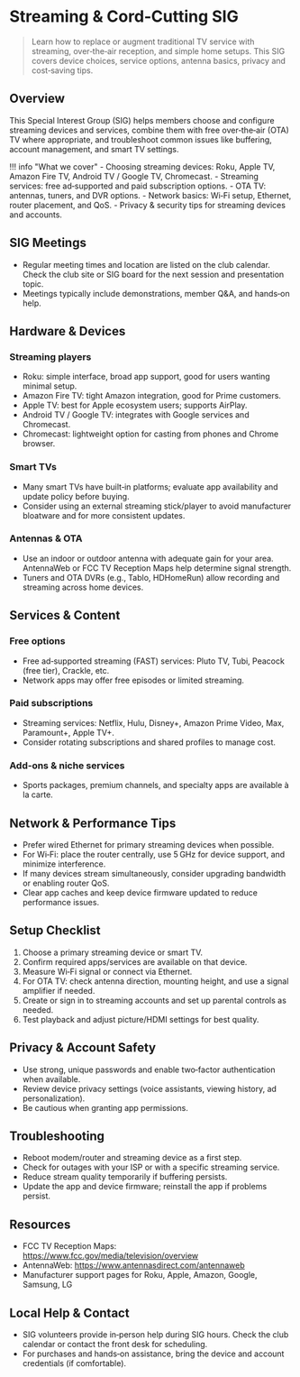 # Streaming \& Cord‑Cutting SIG

> Learn how to replace or augment traditional TV service with streaming, over‑the‑air reception, and simple home setups. This SIG covers device choices, service options, antenna basics, privacy and cost‑saving tips.

## Overview
This Special Interest Group (SIG) helps members choose and configure streaming devices and services, combine them with free over‑the‑air (OTA) TV where appropriate, and troubleshoot common issues like buffering, account management, and smart TV settings.

!!! info "What we cover"
    - Choosing streaming devices: Roku, Apple TV, Amazon Fire TV, Android TV / Google TV, Chromecast.
    - Streaming services: free ad‑supported and paid subscription options.
    - OTA TV: antennas, tuners, and DVR options.
    - Network basics: Wi‑Fi setup, Ethernet, router placement, and QoS.
    - Privacy & security tips for streaming devices and accounts.

## SIG Meetings
- Regular meeting times and location are listed on the club calendar. Check the club site or SIG board for the next session and presentation topic.
- Meetings typically include demonstrations, member Q&A, and hands‑on help.

## Hardware & Devices
### Streaming players
- Roku: simple interface, broad app support, good for users wanting minimal setup.
- Amazon Fire TV: tight Amazon integration, good for Prime customers.
- Apple TV: best for Apple ecosystem users; supports AirPlay.
- Android TV / Google TV: integrates with Google services and Chromecast.
- Chromecast: lightweight option for casting from phones and Chrome browser.

### Smart TVs
- Many smart TVs have built‑in platforms; evaluate app availability and update policy before buying.
- Consider using an external streaming stick/player to avoid manufacturer bloatware and for more consistent updates.

### Antennas & OTA
- Use an indoor or outdoor antenna with adequate gain for your area. AntennaWeb or FCC TV Reception Maps help determine signal strength.
- Tuners and OTA DVRs (e.g., Tablo, HDHomeRun) allow recording and streaming across home devices.

## Services & Content
### Free options
- Free ad‑supported streaming (FAST) services: Pluto TV, Tubi, Peacock (free tier), Crackle, etc.
- Network apps may offer free episodes or limited streaming.

### Paid subscriptions
- Streaming services: Netflix, Hulu, Disney\+, Amazon Prime Video, Max, Paramount\+, Apple TV\+.
- Consider rotating subscriptions and shared profiles to manage cost.

### Add‑ons & niche services
- Sports packages, premium channels, and specialty apps are available à la carte.

## Network & Performance Tips
- Prefer wired Ethernet for primary streaming devices when possible.
- For Wi‑Fi: place the router centrally, use 5 GHz for device support, and minimize interference.
- If many devices stream simultaneously, consider upgrading bandwidth or enabling router QoS.
- Clear app caches and keep device firmware updated to reduce performance issues.

## Setup Checklist
1. Choose a primary streaming device or smart TV.
2. Confirm required apps/services are available on that device.
3. Measure Wi‑Fi signal or connect via Ethernet.
4. For OTA TV: check antenna direction, mounting height, and use a signal amplifier if needed.
5. Create or sign in to streaming accounts and set up parental controls as needed.
6. Test playback and adjust picture/HDMI settings for best quality.

## Privacy \& Account Safety
- Use strong, unique passwords and enable two‑factor authentication when available.
- Review device privacy settings (voice assistants, viewing history, ad personalization).
- Be cautious when granting app permissions.

## Troubleshooting
- Reboot modem/router and streaming device as a first step.
- Check for outages with your ISP or with a specific streaming service.
- Reduce stream quality temporarily if buffering persists.
- Update the app and device firmware; reinstall the app if problems persist.

## Resources
- FCC TV Reception Maps: https://www.fcc.gov/media/television/overview
- AntennaWeb: https://www.antennasdirect.com/antennaweb
- Manufacturer support pages for Roku, Apple, Amazon, Google, Samsung, LG

## Local Help & Contact
- SIG volunteers provide in‑person help during SIG hours. Check the club calendar or contact the front desk for scheduling.
- For purchases and hands‑on assistance, bring the device and account credentials (if comfortable).
